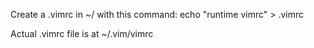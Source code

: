 Create a .vimrc in ~/ with this command:
echo "runtime vimrc" > .vimrc 

Actual .vimrc file is at ~/.vim/vimrc 

